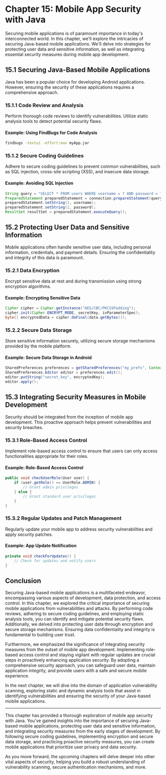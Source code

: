 # Chapter 15: Mobile App Security with Java

Securing mobile applications is of paramount importance in today's interconnected world. In this chapter, we'll explore the intricacies of securing Java-based mobile applications. We'll delve into strategies for protecting user data and sensitive information, as well as integrating essential security measures during mobile app development.

## 15.1 Securing Java-Based Mobile Applications

Java has been a popular choice for developing Android applications. However, ensuring the security of these applications requires a comprehensive approach.

### 15.1.1 Code Review and Analysis

Perform thorough code reviews to identify vulnerabilities. Utilize static analysis tools to detect potential security flaws.

#### Example: Using FindBugs for Code Analysis

```bash
findbugs -textui -effort:max myApp.jar
```

### 15.1.2 Secure Coding Guidelines

Adhere to secure coding guidelines to prevent common vulnerabilities, such as SQL injection, cross-site scripting (XSS), and insecure data storage.

#### Example: Avoiding SQL Injection

```java
String query = "SELECT * FROM users WHERE username = ? AND password = ?";
PreparedStatement preparedStatement = connection.prepareStatement(query);
preparedStatement.setString(1, username);
preparedStatement.setString(2, password);
ResultSet resultSet = preparedStatement.executeQuery();
```

## 15.2 Protecting User Data and Sensitive Information

Mobile applications often handle sensitive user data, including personal information, credentials, and payment details. Ensuring the confidentiality and integrity of this data is paramount.

### 15.2.1 Data Encryption

Encrypt sensitive data at rest and during transmission using strong encryption algorithms.

#### Example: Encrypting Sensitive Data

```java
Cipher cipher = Cipher.getInstance("AES/CBC/PKCS5Padding");
cipher.init(Cipher.ENCRYPT_MODE, secretKey, ivParameterSpec);
byte[] encryptedData = cipher.doFinal(data.getBytes());
```

### 15.2.2 Secure Data Storage

Store sensitive information securely, utilizing secure storage mechanisms provided by the mobile platform.

#### Example: Secure Data Storage in Android

```java
SharedPreferences preferences = getSharedPreferences("my_prefs", Context.MODE_PRIVATE);
SharedPreferences.Editor editor = preferences.edit();
editor.putString("secret_key", encryptedKey);
editor.apply();
```

## 15.3 Integrating Security Measures in Mobile Development

Security should be integrated from the inception of mobile app development. This proactive approach helps prevent vulnerabilities and security breaches.

### 15.3.1 Role-Based Access Control

Implement role-based access control to ensure that users can only access functionalities appropriate for their roles.

#### Example: Role-Based Access Control

```java
public void checkUserRole(User user) {
    if (user.getRole() == UserRole.ADMIN) {
        // Grant admin privileges
    } else {
        // Grant standard user privileges
    }
}
```

### 15.3.2 Regular Updates and Patch Management

Regularly update your mobile app to address security vulnerabilities and apply security patches.

#### Example: App Update Notification

```java
private void checkForUpdates() {
    // Check for updates and notify users
}
```

## Conclusion

Securing Java-based mobile applications is a multifaceted endeavor, encompassing various aspects of development, data protection, and access control. In this chapter, we explored the critical importance of securing mobile applications from vulnerabilities and attacks. By performing code reviews, adhering to secure coding guidelines, and employing static analysis tools, you can identify and mitigate potential security flaws. Additionally, we delved into protecting user data through encryption and secure storage mechanisms. Ensuring data confidentiality and integrity is fundamental to building user trust.

Furthermore, we emphasized the significance of integrating security measures from the outset of mobile app development. Implementing role-based access control and staying vigilant with regular updates are crucial steps in proactively enhancing application security. By adopting a comprehensive security approach, you can safeguard user data, maintain application integrity, and provide users with a safe and secure mobile experience.

In the next chapter, we will dive into the domain of application vulnerability scanning, exploring static and dynamic analysis tools that assist in identifying vulnerabilities and ensuring the security of your Java-based mobile applications.

---

This chapter has provided a thorough exploration of mobile app security with Java. You've gained insights into the importance of securing Java-based mobile applications, protecting user data and sensitive information, and integrating security measures from the early stages of development. By following secure coding guidelines, implementing encryption and secure data storage, and practicing proactive security measures, you can create mobile applications that prioritize user privacy and data security.

As you move forward, the upcoming chapters will delve deeper into other vital aspects of security, helping you build a robust understanding of vulnerability scanning, secure authentication mechanisms, and more.